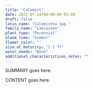 ```yaml
---
title: "Calamint"
date: 2022-07-24T00:00:00-05:00
draft: false
latin_name: "Calamintha spp."
family_name: "Lamiaceae"
plant_type: "Perennial"
bloom_time: "Summer"
flower_color: ""
size_at_maturity: "1-3 ft"
water_needs: "None"
additional_characteristices_notes: ""
---
```


SUMMARY goes here.

<!--more-->

CONTENT goes here.